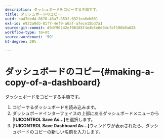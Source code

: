 ```yaml
---
description: ダッシュボードをコピーする手順です。
title: ダッシュボードのコピー
uuid: ba47ded4-8676-48a7-853f-6321ea6eb601
exl-id: e922a9db-81f7-4ef9-a0af-a7ece15bd7a1
source-git-commit: d9df90242ef96188f4e4b5e6d04cfef196b0a628
workflow-type: tm+mt
source-wordcount: '59'
ht-degree: 20%

---
```


# ダッシュボードのコピー{#making-a-copy-of-a-dashboard}

ダッシュボードをコピーする手順です。

1. コピーするダッシュボードを読み込みます。
1. ダッシュボードインターフェイスの上部にあるダッシュボードメニューから&#x200B;**[!UICONTROL Save As…]**&#x200B;を選択します。
1. **[!UICONTROL Save Dashboard As…]**&#x200B;ウィンドウが表示されたら、ダッシュボードのコピーの新しい名前を入力します。
